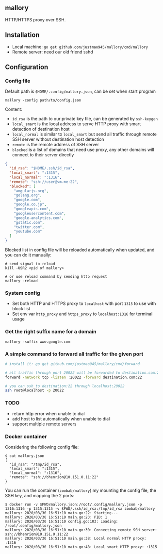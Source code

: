 ## mallory
HTTP/HTTPS proxy over SSH.

## Installation
* Local machine: `go get github.com/justmao945/mallory/cmd/mallory`
* Remote server: need our old friend sshd

## Configuration
### Config file
Default path is `$HOME/.config/mallory.json`, can be set when start program
```
mallory -config path/to/config.json
```

Content:
* `id_rsa` is the path to our private key file, can be generated by `ssh-keygen`
* `local_smart` is the local address to serve HTTP proxy with smart detection of destination host
* `local_normal` is similar to `local_smart` but send all traffic through remote SSH server without destination host detection
* `remote` is the remote address of SSH server
* `blocked` is a list of domains that need use proxy, any other domains will connect to their server directly

```json
{
  "id_rsa": "$HOME/.ssh/id_rsa",
  "local_smart": ":1315",
  "local_normal": ":1316",
  "remote": "ssh://user@vm.me:22",
  "blocked": [
    "angularjs.org",
    "golang.org",
    "google.com",
    "google.co.jp",
    "googleapis.com",
    "googleusercontent.com",
    "google-analytics.com",
    "gstatic.com",
    "twitter.com",
    "youtube.com"
  ]
}
```

Blocked list in config file will be reloaded automatically when updated, and you can do it manually:
```
# send signal to reload
kill -USR2 <pid of mallory>

# or use reload command by sending http request
mallory -reload
```

### System config
* Set both HTTP and HTTPS proxy to `localhost` with port `1315` to use with block list
* Set env var `http_proxy` and `https_proxy` to `localhost:1316` for terminal usage

### Get the right suffix name for a domain
```
mallory -suffix www.google.com
```

### A simple command to forward all traffic for the given port
```sh
# install it: go get github.com/justmao945/mallory/cmd/forward

# all traffic through port 20022 will be forwarded to destination.com:22
forward -network tcp -listen :20022 -forward destination.com:22

# you can ssh to destination:22 through localhost:20022
ssh root@localhost -p 20022
```

### TODO
* return http error when unable to dial
* add host to list automatically when unable to dial
* support multiple remote servers

### Docker container

Considering the following config file:

```
$ cat mallory.json
{
  "id_rsa": "/tmp/id_rsa",
  "local_smart": ":1315",
  "local_normal": ":1316",
  "remote": "ssh://bhenrion@10.151.0.11:22"
}
```

You can run the container (`zoobab/mallory`) my mounting the config file, the SSH key, and mapping the 2 ports:

```
$ docker run -v $PWD/mallory.json:/root/.config/mallory.json -p 1316:1316 -p 1315:1315 -v $PWD/.ssh/id_rsa:/tmp/id_rsa zoobab/mallory
mallory: 2020/03/30 16:51:10 main.go:22: Starting...
mallory: 2020/03/30 16:51:10 main.go:23: PID: 1
mallory: 2020/03/30 16:51:10 config.go:103: Loading: /root/.config/mallory.json
mallory: 2020/03/30 16:51:10 main.go:30: Connecting remote SSH server: ssh://bhenrion@10.151.0.11:22
mallory: 2020/03/30 16:51:10 main.go:38: Local normal HTTP proxy: :1316
mallory: 2020/03/30 16:51:10 main.go:48: Local smart HTTP proxy: :1315
```
